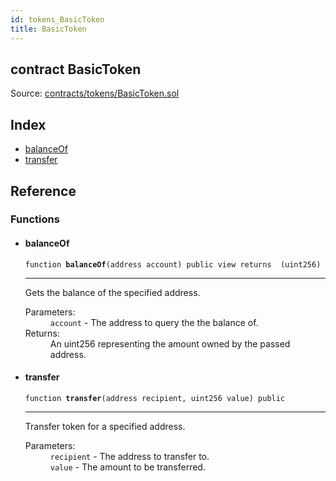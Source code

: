 ```yaml
---
id: tokens_BasicToken
title: BasicToken
---
```


<div class="contract-doc"><div class="contract"><h2 class="contract-header"><span class="contract-kind">contract</span> BasicToken</h2><div class="source">Source: <a href="https://github.com/FriendlyUser/solidity-smart-contracts//blob/v0.2.0/contracts/tokens/BasicToken.sol" target="_blank">contracts/tokens/BasicToken.sol</a></div></div><div class="index"><h2>Index</h2><ul><li><a href="tokens_BasicToken.html#balanceOf">balanceOf</a></li><li><a href="tokens_BasicToken.html#transfer">transfer</a></li></ul></div><div class="reference"><h2>Reference</h2><div class="functions"><h3>Functions</h3><ul><li><div class="item function"><span id="balanceOf" class="anchor-marker"></span><h4 class="name">balanceOf</h4><div class="body"><code class="signature">function <strong>balanceOf</strong><span>(address account) </span><span>public </span><span>view </span><span>returns  (uint256) </span></code><hr/><div class="description"><p>Gets the balance of the specified address.</p></div><dl><dt><span class="label-parameters">Parameters:</span></dt><dd><div><code>account</code> - The address to query the the balance of.</div></dd><dt><span class="label-return">Returns:</span></dt><dd>An uint256 representing the amount owned by the passed address.</dd></dl></div></div></li><li><div class="item function"><span id="transfer" class="anchor-marker"></span><h4 class="name">transfer</h4><div class="body"><code class="signature">function <strong>transfer</strong><span>(address recipient, uint256 value) </span><span>public </span></code><hr/><div class="description"><p>Transfer token for a specified address.</p></div><dl><dt><span class="label-parameters">Parameters:</span></dt><dd><div><code>recipient</code> - The address to transfer to.</div><div><code>value</code> - The amount to be transferred.</div></dd></dl></div></div></li></ul></div></div></div>
